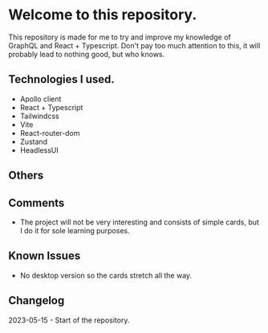 # Welcome to this repository.

This repository is made for me to try and improve my knowledge of GraphQL and React + Typescript. Don't pay too much attention to this, it will probably lead to nothing good, but who knows.

## Technologies I used.

- Apollo client
- React + Typescript
- Tailwindcss
- Vite
- React-router-dom
- Zustand
- HeadlessUI

## Others

## Comments 

- The project will not be very interesting and consists of simple cards, but I do it for sole learning purposes. 

## Known Issues

- No desktop version so the cards stretch all the way.

## Changelog

2023-05-15 - Start of the repository.



